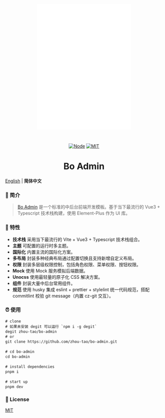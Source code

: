 <div align="center">
  <p align="center"><img alt="Bo-Admin" align="center" src="./.github/logo.svg"/></p><br>
  <p align="center">
    <a href="https://img.shields.io/badge/node-%3E%3D14-orange"><img src="https://img.shields.io/badge/node-%3E%3D14-orange" alt="Node"></a>
    <a href="https://github.com/zhou-tao/bo-admin/LICENSE"><img src="https://img.shields.io/badge/license-MIT-brightgreen" alt="MIT"></a>
  </p>
  <h1>Bo Admin</h1>
</div>

[English](./README.md) | **简体中文**

### :loudspeaker: 简介

> [Bo Admin](https://zhou-tao.github.io/bo-admin) 是一个标准的中后台前端开发模板。基于当下最流行的 Vue3 + Typescript 技术栈构建，使用 Element-Plus 作为 UI 库。

### :rocket: 特性

- **技术栈** 采用当下最流行的 Vite + Vue3 + Typescript 技术栈组合。
- **主题** 可配置的运行时多主题。
- **国际化** 内置主流的国际化方案。
- **多布局** 封装多种经典布局通过配置切换且支持新增自定义布局。
- **权限** 封装多层级权限控制，包括角色权限、菜单权限、按钮权限。
- **Mock** 使用 Mock 服务模拟后端数据。
- **Unocss** 使用最轻量的原子化 CSS 解决方案。
- **组件** 封装大量中后台常用组件。
- **规范** 使用 husky 集成 eslint + prettier + stylelint 统一代码规范，搭配 commitlint 校验 git message（内置 cz-git 交互）。

### :alarm_clock: 使用

```shell
# clone
# 如果未安装 degit 可以运行 `npm i -g degit`
degit zhou-tao/bo-admin
# or
git clone https://github.com/zhou-tao/bo-admin.git

# cd bo-admin
cd bo-admin

# install dependencies
pnpm i

# start up
pnpm dev

```

### :bookmark_tabs: License

[MIT](https://github.com/zhou-tao/bo-admin/LICENSE)
